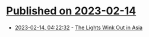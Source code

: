 # [Published on 2023-02-14](index.md)

* [2023-02-14, 04:22:32](https://news.ycombinator.com/item?id=34785261) - [The Lights Wink Out in Asia](https://scholars-stage.org/the-lights-wink-out-in-asia/)
